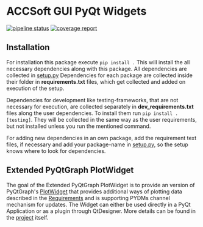 # ACCSoft GUI PyQt Widgets

[![pipeline status](https://gitlab.cern.ch/acc-co/accsoft/gui/accsoft-gui-pyqt-widgets/badges/develop/pipeline.svg)](https://gitlab.cern.ch/acc-co/accsoft/gui/accsoft-gui-pyqt-widgets/pipelines)
[![coverage report](https://gitlab.cern.ch/acc-co/accsoft/gui/accsoft-gui-pyqt-widgets/badges/develop/coverage.svg)](https://gitlab.cern.ch/acc-co/accsoft/gui/accsoft-gui-pyqt-widgets/pipelines)

## Installation
For installation this package execute `pip install .` This will install the all necessary dependencies along with this package. All dependencies are collected in [setup.py](./setup.py) Dependencies for each package are collected inside their folder in **requirements.txt** files, which get collected and added on execution of the setup.

Dependencies for development like testing-frameworks, that are not necessary for execution, are collected separately in **dev_requirements.txt** files along the user dependencies. To install them run `pip install .[testing]`. They will be collected in the same way as the user requirements, but not installed unless you run the mentioned command.

For adding new dependencies in an own package, add the requirement text files, if necessary and add your package-name in [setup.py](./setup.py), so the setup knows where to look for dependencies.

## Extended PyQtGraph PlotWidget
The goal of the Extended PyQtGraph PlotWidget is to provide an version of PyQtGraph's [PlotWidget](http://www.pyqtgraph.org/documentation/widgets/plotwidget.html?highlight=plotwidget) that provides additional ways of plotting data described in the [Requirements](https://wikis.cern.ch/display/ACCPY/Charting+libraries#Chartinglibraries-Featurewishlist) and is supporting PYDMs channel mechanism for updates. The Widget can either be used directly in a PyQt Application or as a plugin through QtDesigner. More details can be found in the [project](accwidgets/graph) itself.
